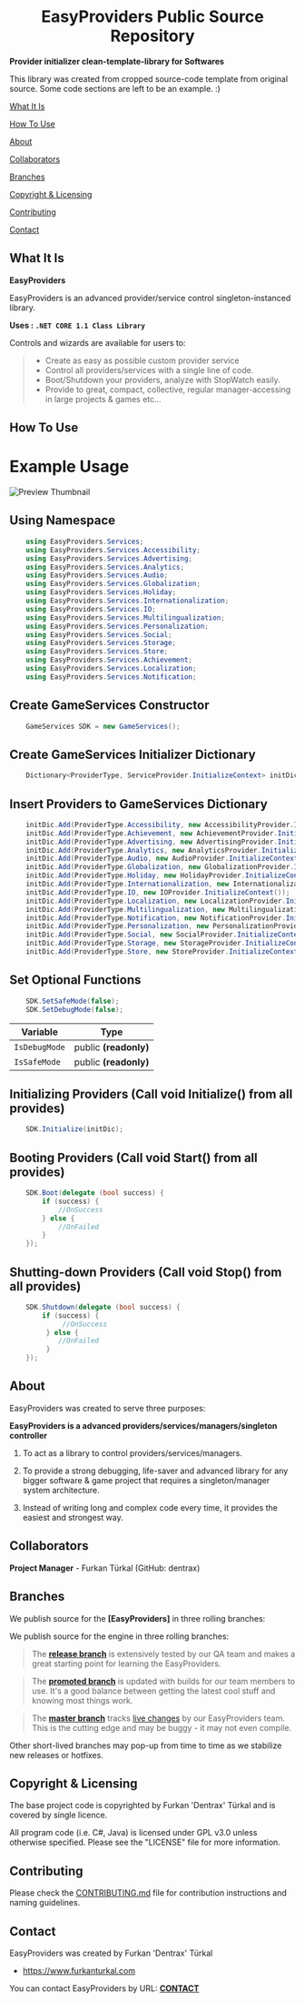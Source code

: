<h1 align="center">EasyProviders Public Source Repository</h1>

**Provider initializer clean-template-library for Softwares**

This library was created from cropped source-code template from original source. Some code sections are left to be an example. :)

[What It Is](#what-it-is)

[How To Use](#how-to-use)

[About](#about)  

[Collaborators](#collaborators)  

[Branches](#branches) 

[Copyright & Licensing](#copyright--licensing)  

[Contributing](#contributing)  

[Contact](#contact)


## What It Is

**EasyProviders**

EasyProviders is an advanced provider/service control singleton-instanced library.

**Uses : `.NET CORE 1.1 Class Library`**

Controls and wizards are available for users to:

> * Create as easy as possible custom provider service
> * Control all providers/services with a single line of code.
> * Boot/Shutdown your providers, analyze with StopWatch easily.
> * Provide to great, compact, collective, regular manager-accessing in large projects & games etc...


## How To Use

Example Usage
=============

![Preview Thumbnail](https://raw.githubusercontent.com/Dentrax/EasyProviders/master/EasyProviders/Thumbnail.png)



Using Namespace
--------------------------
```csharp
	using EasyProviders.Services;
	using EasyProviders.Services.Accessibility;
	using EasyProviders.Services.Advertising;
	using EasyProviders.Services.Analytics;
	using EasyProviders.Services.Audio;
	using EasyProviders.Services.Globalization;
	using EasyProviders.Services.Holiday;
	using EasyProviders.Services.Internationalization;
	using EasyProviders.Services.IO;
	using EasyProviders.Services.Multilingualization;
	using EasyProviders.Services.Personalization;
	using EasyProviders.Services.Social;
	using EasyProviders.Services.Storage;
	using EasyProviders.Services.Store;
	using EasyProviders.Services.Achievement;
	using EasyProviders.Services.Localization;
	using EasyProviders.Services.Notification;
```

Create GameServices Constructor
--------------------------
```csharp
	GameServices SDK = new GameServices();
```

Create GameServices Initializer Dictionary
--------------------------
```csharp
	Dictionary<ProviderType, ServiceProvider.InitializeContext> initDic = new Dictionary<ProviderType, ServiceProvider.InitializeContext>();
```

Insert Providers to GameServices Dictionary
--------------------------
```csharp
	initDic.Add(ProviderType.Accessibility, new AccessibilityProvider.InitializeContext());
	initDic.Add(ProviderType.Achievement, new AchievementProvider.InitializeContext());
	initDic.Add(ProviderType.Advertising, new AdvertisingProvider.InitializeContext());
	initDic.Add(ProviderType.Analytics, new AnalyticsProvider.InitializeContext());
	initDic.Add(ProviderType.Audio, new AudioProvider.InitializeContext());
	initDic.Add(ProviderType.Globalization, new GlobalizationProvider.InitializeContext());
	initDic.Add(ProviderType.Holiday, new HolidayProvider.InitializeContext());
	initDic.Add(ProviderType.Internationalization, new InternationalizationProvider.InitializeContext());
	initDic.Add(ProviderType.IO, new IOProvider.InitializeContext());
	initDic.Add(ProviderType.Localization, new LocalizationProvider.InitializeContext());
	initDic.Add(ProviderType.Multilingualization, new MultilingualizationProvider.InitializeContext());
	initDic.Add(ProviderType.Notification, new NotificationProvider.InitializeContext());
	initDic.Add(ProviderType.Personalization, new PersonalizationProvider.InitializeContext());
	initDic.Add(ProviderType.Social, new SocialProvider.InitializeContext());
	initDic.Add(ProviderType.Storage, new StorageProvider.InitializeContext());
	initDic.Add(ProviderType.Store, new StoreProvider.InitializeContext());
```

Set Optional Functions
--------------------------
```csharp
	SDK.SetSafeMode(false);
	SDK.SetDebugMode(false);
```

| Variable       | Type                 |
| --------------- |:--------------------:|
| `IsDebugMode`   | public **(readonly)**|
| `IsSafeMode`    | public **(readonly)**|

Initializing Providers (Call void Initialize() from all provides)
--------------------------
```csharp
	SDK.Initialize(initDic);
```

Booting Providers (Call void Start() from all provides)
--------------------------
```csharp
	SDK.Boot(delegate (bool success) {
		if (success) {
			//OnSuccess
		} else {
			//OnFailed
		}
	});
```

Shutting-down Providers (Call void Stop() from all provides)
--------------------------
```csharp
	SDK.Shutdown(delegate (bool success) {
		if (success) {
			 //OnSuccess
		 } else {
			//OnFailed
		 }
	});
```

## About

EasyProviders was created to serve three purposes:

**EasyProviders is a advanced providers/services/managers/singleton controller**

1. To act as a library to control providers/services/managers.

2. To provide a strong debugging, life-saver and advanced library for any bigger software & game project that requires a singleton/manager system architecture. 

3. Instead of writing long and complex code every time, it provides the easiest and strongest way.

## Collaborators

**Project Manager** - Furkan Türkal (GitHub: dentrax)

## Branches

We publish source for the **[EasyProviders]** in three rolling branches:

We publish source for the engine in three rolling branches:

> The **[release branch](https://github.com/dentrax/EasyProviders/tree/release)** is extensively tested by our QA team and makes a great starting point for learning the EasyProviders.

> The **[promoted branch](https://github.com/dentrax/EasyProviders/tree/promoted)** is updated with builds for our team members to use. It's a good balance between getting the latest cool stuff and knowing most things work.

> The **[master branch](https://github.com/dentrax/EasyProviders/tree/master)** tracks [live changes](https://github.com/dentrax/EasyProviders/commits/master) by our EasyProviders team. 
This is the cutting edge and may be buggy - it may not even compile.

Other short-lived branches may pop-up from time to time as we stabilize new releases or hotfixes.

 ## Copyright & Licensing
 
The base project code is copyrighted by Furkan 'Dentrax' Türkal and is covered by single licence.

All program code (i.e. C#, Java) is licensed under GPL v3.0 unless otherwise specified. Please see the "LICENSE" file for more information.

## Contributing

Please check the [CONTRIBUTING.md](CONTRIBUTING.md) file for contribution instructions and naming guidelines.

## Contact

EasyProviders was created by Furkan 'Dentrax' Türkal

 * <https://www.furkanturkal.com>
 
You can contact EasyProviders by URL:
    **[CONTACT](https://github.com/dentrax)**
